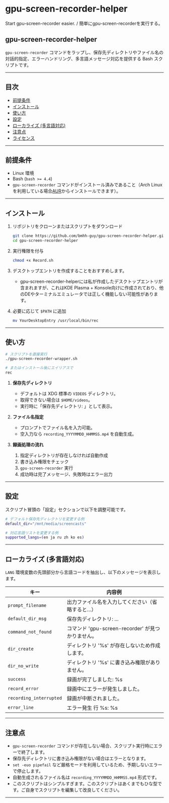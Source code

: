 # gpu-screen-recorder-helper
Start gpu-screen-recorder easier. / 簡単にgpu-screen-recorderを実行する。

## gpu-screen-recorder-helper

`gpu-screen-recorder` コマンドをラップし、保存先ディレクトリやファイル名の対話的指定、エラーハンドリング、多言語メッセージ対応を提供する Bash スクリプトです。

---

## 目次

- [前提条件](#前提条件)  
- [インストール](#インストール)  
- [使い方](#使い方)  
- [設定](#設定)  
- [ローカライズ (多言語対応)](#ローカライズ-多言語対応)  
- [注意点](#注意点)  
- [ライセンス](#ライセンス)  

---

## 前提条件

- Linux 環境  
- Bash (`bash >= 4.4`)  
- `gpu-screen-recorder` コマンドがインストール済みであること（Arch Linuxを利用している場合[AUR](https://aur.archlinux.org/packages/gpu-screen-recorder)からインストールできます）。  

---

## インストール

1. リポジトリをクローンまたはスクリプトをダウンロード  
   ```bash
   git clone https://github.com/bmhh-guy/gpu-screen-recorder-helper.git
   cd gpu-screen-recorder-helper
   ```

2. 実行権限を付与  
   ```bash
   chmod +x Record.sh
   ```
3. デスクトップエントリを作成することをおすすめします。
   - gpu-screen-recorder-helperには私が作成したデスクトップエントリが含まれますが、これはKDE Plasma + Konsole向けに作成されており、他のDEやターミナルエミュレータでは正しく機能しない可能性があります。

5. 必要に応じて `$PATH` に追加  
   ```bash
   mv YourDesktopEntry /usr/local/bin/rec
   ```

---

## 使い方

```bash
# スクリプトを直接実行
./gpu-screen-recorder-wrapper.sh

# またはインストール後にエイリアスで
rec
```

1. **保存先ディレクトリ**  
   - デフォルトは XDG 標準の `VIDEOS` ディレクトリ。  
   - 取得できない場合は `$HOME/videos`。  
   - 実行時に「保存先ディレクトリ: 」として表示。

2. **ファイル名指定**  
   - プロンプトでファイル名を入力可能。  
   - 空入力なら `recording_YYYYMMDD_HHMMSS.mp4` を自動生成。

3. **録画処理の流れ**  
   1. 指定ディレクトリが存在しなければ自動作成  
   2. 書き込み権限をチェック  
   3. `gpu-screen-recorder` 実行  
   4. 成功時は完了メッセージ、失敗時はエラー出力

---

## 設定

スクリプト冒頭の「設定」セクションで以下を調整可能です。

```bash
# デフォルト保存先ディレクトリを変更する例
default_dir="/mnt/media/screencasts"

# 対応言語リストを変更する例
supported_langs=(en ja ru zh ko es)
```

---

## ローカライズ (多言語対応)

`LANG` 環境変数の先頭部分から言語コードを抽出し、以下のメッセージを表示します。

| キー                       | 内容例                                           |
|----------------------------|--------------------------------------------------|
| `prompt_filename`          | 出力ファイル名を入力してください（省略すると…）  |
| `default_dir_msg`          | 保存先ディレクトリ: ...                          |
| `command_not_found`        | コマンド 'gpu-screen-recorder' が見つかりません。|
| `dir_create`               | ディレクトリ '%s' が存在しないため作成します。    |
| `dir_no_write`             | ディレクトリ '%s' に書き込み権限がありません。    |
| `success`                  | 録画が完了しました: %s                            |
| `record_error`             | 録画中にエラーが発生しました。                   |
| `recording_interrupted`    | 録画が中断されました。                           |
| `error_line`               | エラー発生 行 %s: %s                             |

---

## 注意点

- `gpu-screen-recorder` コマンドが存在しない場合、スクリプト実行時にエラーで終了します。  
- 保存先ディレクトリに書き込み権限がない場合はエラーとなります。  
- `set -euo pipefail` など厳格モードを利用しているため、予期しないエラーで停止します。  
- 自動生成されるファイル名は `recording_YYYYMMDD_HHMMSS.mp4` 形式です。
- このスクリプトはシンプルすぎます。このスクリプトはあくまでもひな型です。ご自身でスクリプトを編集して改良してください。

---

